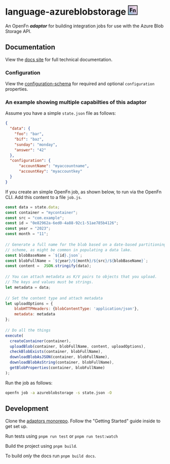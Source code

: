 # language-azureblobstorage <img src='assets/sq-256x256.png' width="30" height="30"/>

An OpenFn **_adaptor_** for building integration jobs for use with the Azure
Blob Storage API.

## Documentation

View the [docs site](https://docs.openfn.org/adaptors/packages/azureblobstorage-docs)
for full technical documentation.

### Configuration

View the
[configuration-schema](https://docs.openfn.org/adaptors/packages/azureblobstorage-configuration-schema/)
for required and optional `configuration` properties.

### An example showing multiple capabilties of this adaptor

Assume you have a simple `state.json` file as follows:

```json
{
  "data": {
	"foo": "bar",
	"bif": "baz",
	"sunday": "monday",
	"answer": "42"
  },
  "configuration": {
      "accountName": "myaccountname",
      "accountKey": "myaccountkey"
  }
}
```

If you create an simple OpenFn job, as shown below, to run via the OpenFn CLI.
Add this content to a file `job.js`.

```js
const data = state.data;
const container = "mycontainer";
const src = "com.example";
const id = "0e82962a-6ed0-4a88-92c1-51ae785b4126";
const year = "2023";
const month = "11";

// Generate a full name for the blob based on a date-based partitioning
// scheme, as might be common in populating a data lake.
const blobBaseName = `${id}.json`;
const blobFullName = `${year}/${month}/${src}/${blobBaseName}`;
const content =  JSON.stringify(data);

// You can attach metadata as K/V pairs to objects that you upload.
// The keys and values must be strings.
let metadata = data;

// Set the content type and attach metadata
let uploadOptions = {
    blobHTTPHeaders: {blobContentType: 'application/json'},
    metadata: metadata
};

// Do all the things
execute(
  createContainer(container),
  uploadBlob(container, blobFullName, content, uploadOptions),
  checkBlobExists(container, blobFullName),
  downloadBlobAsJSON(container, blobFullName),
  downloadBlobAsString(container, blobFullName),
  getBlobProperties(container, blobFullName)
);
```

Run the job as follows:

```bash
openfn job -a azureblobstorage -s state.json -O
```

## Development

Clone the [adaptors monorepo](https://github.com/OpenFn/adaptors). Follow the
"Getting Started" guide inside to get set up.

Run tests using `pnpm run test` or `pnpm run test:watch`

Build the project using `pnpm build`.

To build _only_ the docs run `pnpm build docs`.
